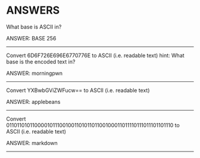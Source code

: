# ANSWERS

What base is ASCII in?

ANSWER: BASE 256

---

Convert 6D6F726E696E6770776E to ASCII (i.e. readable text)
hint: What base is the encoded text in?

ANSWER: morningpwn

---

Convert YXBwbGViZWFucw== to ASCII (i.e. readable text)

ANSWER: applebeans

---

Convert 0110110101100001011100100110101101100100011011110111011101101110 to ASCII (i.e. readable text)

ANSWER: markdown

---
